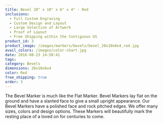 ```yaml
---
title: Bevel 20" x 10" x 6" x 4" - Red
inclusions:
  - Full Custom Engraving
  - Custom Design and Layout
  - Large Selection of Artwork
  - Proof of Layout
  - Free Shipping within the Contiguous US
product_id: 3
product_image: /images/markers/bevels/bevel_20x10x6x4_red.jpg
avail_colors: /images/color-chart.jpg
date: 2016-08-23 14:58:41
tags:
category: Bevels
dimensions: 20x10x6x4
color: Red
free_shipping: true
order: 3
---
```

The Bevel Marker is much like the Flat Marker. Bevel Markers lay flat on the ground and have a slanted face to give a small upright appearance. Our Bevel Markers have a polished face and rock pitched edges. We offer many sizes, colors and design options. These Markers will beautifully mark the resting place of a loved on for centuries to come.